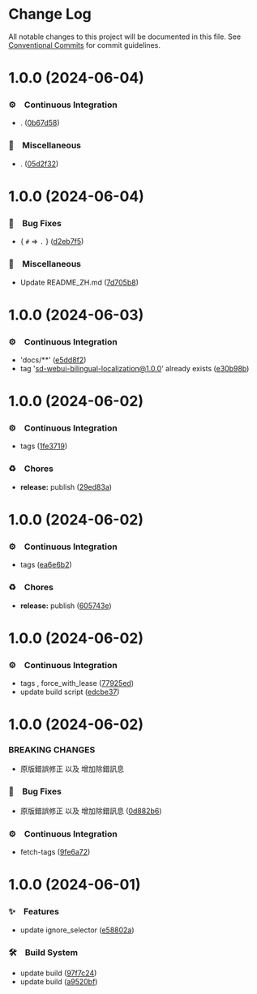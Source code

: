 # Change Log

All notable changes to this project will be documented in this file.
See [Conventional Commits](https://conventionalcommits.org) for commit guidelines.

# 1.0.0 (2024-06-04)



### ⚙️　Continuous Integration

* . ([0b67d58](https://github.com/journey-ad/sd-webui-bilingual-localization/commit/0b67d58cf793abeed2fef356a21cbd37ba75de64))


### 🔖　Miscellaneous

* . ([05d2f32](https://github.com/journey-ad/sd-webui-bilingual-localization/commit/05d2f321528741d100f05c52afbd7990b12b3275))



# 1.0.0 (2024-06-04)



### 🐛　Bug Fixes

* { `#` => `.` } ([d2eb7f5](https://github.com/journey-ad/sd-webui-bilingual-localization/commit/d2eb7f56ee1ca76fe555c075cbb4ce12fb43a82a))


### 🔖　Miscellaneous

* Update README_ZH.md ([7d705b8](https://github.com/journey-ad/sd-webui-bilingual-localization/commit/7d705b8d578efcbfc19e5439d1b460ef1d71965d))



# 1.0.0 (2024-06-03)



### ⚙️　Continuous Integration

* 'docs/**' ([e5dd8f2](https://github.com/journey-ad/sd-webui-bilingual-localization/commit/e5dd8f280a371f2a0ddeff97691c84c417740957))
* tag 'sd-webui-bilingual-localization@1.0.0' already exists ([e30b98b](https://github.com/journey-ad/sd-webui-bilingual-localization/commit/e30b98b4fe28e88464bc8a8726b470afbab7f64d))



# 1.0.0 (2024-06-02)



### ⚙️　Continuous Integration

* tags ([1fe3719](https://github.com/journey-ad/sd-webui-bilingual-localization/commit/1fe371999499f056dcefaa6b721564f4d54c3e8f))


### ♻️　Chores

* **release:** publish ([29ed83a](https://github.com/journey-ad/sd-webui-bilingual-localization/commit/29ed83af9c884cbec657462240a054c394cce1d6))



# 1.0.0 (2024-06-02)



### ⚙️　Continuous Integration

* tags ([ea6e6b2](https://github.com/journey-ad/sd-webui-bilingual-localization/commit/ea6e6b25903d601291b9f0dee7284451aae1cf42))


### ♻️　Chores

* **release:** publish ([605743e](https://github.com/journey-ad/sd-webui-bilingual-localization/commit/605743e695e720a17a2c1b09f35610d82e443325))



# 1.0.0 (2024-06-02)



### ⚙️　Continuous Integration

* tags , force_with_lease ([77925ed](https://github.com/journey-ad/sd-webui-bilingual-localization/commit/77925ed08fa6a96947a1ab4b79fac65ab5962e4d))
* update build script ([edcbe37](https://github.com/journey-ad/sd-webui-bilingual-localization/commit/edcbe37dfd93dcad0c9ec50fa30eb13d77003edd))



# 1.0.0 (2024-06-02)


### BREAKING CHANGES

* 原版錯誤修正 以及 增加除錯訊息



### 🐛　Bug Fixes

* 原版錯誤修正 以及 增加除錯訊息 ([0d882b6](https://github.com/journey-ad/sd-webui-bilingual-localization/commit/0d882b6e1e1eeaed7a900e4715d28c75f72d0819))


### ⚙️　Continuous Integration

* fetch-tags ([9fe6a72](https://github.com/journey-ad/sd-webui-bilingual-localization/commit/9fe6a726fa00e91b8eaa48ba0fa6f3005ab6c81e))



# 1.0.0 (2024-06-01)



### ✨　Features

* update ignore_selector ([e58802a](https://github.com/journey-ad/sd-webui-bilingual-localization/commit/e58802a079acf906077814e5d03d7dfbe7e8870b))


### 🛠　Build System

* update build ([97f7c24](https://github.com/journey-ad/sd-webui-bilingual-localization/commit/97f7c240b056f3dcaa80077a01faba429b8a079b))
* update build ([a9520bf](https://github.com/journey-ad/sd-webui-bilingual-localization/commit/a9520bf561ce30aa76c17560949c44b7ae38e847))
